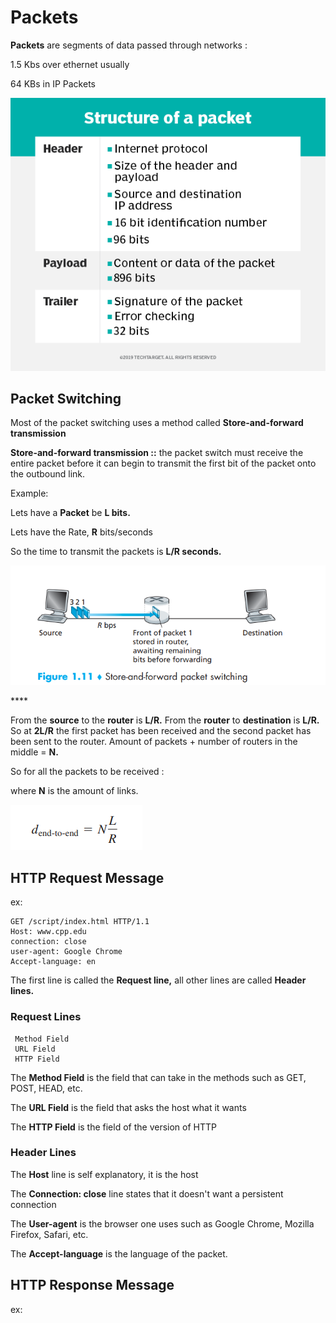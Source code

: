 # Packets

**Packets** are segments of data passed through networks :

1.5 Kbs over ethernet usually 

64 KBs in IP Packets

![Structure of a Packet](../../.gitbook/assets/packet-structure.png)

## Packet Switching

Most of the packet switching uses a method called **Store-and-forward transmission**

**Store-and-forward transmission ::**  the packet switch must receive the entire packet before it can begin to transmit the first bit of the packet onto the outbound link.

Example: 

Lets have a **Packet** be **L bits.**

Lets have the Rate, **R** bits/seconds

So the time to transmit the packets is **L/R seconds.**

![](../../.gitbook/assets/image%20%282%29.png)

\*\*\*\*

From the **source** to the **router** is **L/R.** From the **router** to **destination** is **L/R.** So at **2L/R** the first packet has been received and the second packet has been sent to the router. Amount of packets + number of routers in the middle = **N.**

So for all the packets to be received : 

where **N** is the amount of links. 

![](../../.gitbook/assets/image%20%281%29.png)

## HTTP Request Message

ex: 

```text
GET /script/index.html HTTP/1.1
Host: www.cpp.edu
connection: close
user-agent: Google Chrome
Accept-language: en
```

The first line is called the **Request line,**  all other lines are called **Header lines.**

### Request Lines

```text
 Method Field
 URL Field
 HTTP Field
```

The **Method Field** is the field that can take in the methods such as GET, POST, HEAD, etc.

The **URL Field** is the field that asks the host what it wants

The **HTTP Field** is the field of the version of HTTP

### Header Lines

The **Host** line is self explanatory, it is the host

The **Connection: close** line states that it doesn't want a persistent connection

The **User-agent** is the browser one uses such as Google Chrome, Mozilla Firefox, Safari, etc.

The **Accept-language** is the language of the packet.

## HTTP Response Message

ex:

```text

```





